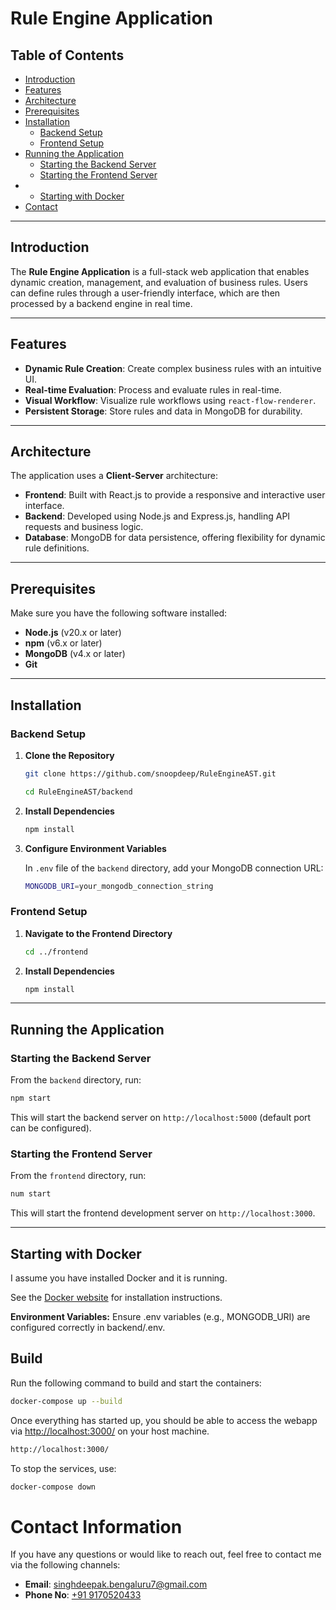 # Rule Engine Application

## Table of Contents

- [Introduction](#introduction)
- [Features](#features)
- [Architecture](#architecture)
- [Prerequisites](#prerequisites)
- [Installation](#installation)
  - [Backend Setup](#backend-setup)
  - [Frontend Setup](#frontend-setup)
- [Running the Application](#running-the-application)
  - [Starting the Backend Server](#starting-the-backend-server)
  - [Starting the Frontend Server](#starting-the-frontend-server)
- - [Starting with Docker](#starting-with-Docker)
- [Contact](#contact)

---

## Introduction

The **Rule Engine Application** is a full-stack web application that enables dynamic creation, management, and evaluation of business rules. Users can define rules through a user-friendly interface, which are then processed by a backend engine in real time.

---

## Features

- **Dynamic Rule Creation**: Create complex business rules with an intuitive UI.
- **Real-time Evaluation**: Process and evaluate rules in real-time.
- **Visual Workflow**: Visualize rule workflows using `react-flow-renderer`.
- **Persistent Storage**: Store rules and data in MongoDB for durability.

---

## Architecture

The application uses a **Client-Server** architecture:

- **Frontend**: Built with React.js to provide a responsive and interactive user interface.
- **Backend**: Developed using Node.js and Express.js, handling API requests and business logic.
- **Database**: MongoDB for data persistence, offering flexibility for dynamic rule definitions.

---

## Prerequisites

Make sure you have the following software installed:

- **Node.js** (v20.x or later)
- **npm** (v6.x or later)
- **MongoDB** (v4.x or later)
- **Git**

---

## Installation

### Backend Setup

1. **Clone the Repository**

    ```bash
    git clone https://github.com/snoopdeep/RuleEngineAST.git
    ```
    ```bash
    cd RuleEngineAST/backend
    ```

2. **Install Dependencies**

    ```bash
    npm install
    ```

3. **Configure Environment Variables**

    In `.env` file of the `backend` directory, add your MongoDB connection URL:

    ```bash
    MONGODB_URI=your_mongodb_connection_string
    ```


### Frontend Setup

1. **Navigate to the Frontend Directory**

    ```bash
    cd ../frontend
    ```

2. **Install Dependencies**

    ```bash
    npm install
    ```

---

## Running the Application

### Starting the Backend Server

From the `backend` directory, run:

```bash
npm start
```

This will start the backend server on ```http://localhost:5000``` (default port can be configured).


### Starting the Frontend Server

From the `frontend` directory, run:
```bash
num start
```
This will start the frontend development server on ```http://localhost:3000```.

---

Starting with Docker
-----
I assume you have installed Docker and it is running.

See the [Docker website](http://www.docker.io/gettingstarted/#h_installation) for installation instructions.

**Environment Variables:** Ensure .env variables (e.g., MONGODB_URI) are configured correctly in backend/.env.


Build
-----
Run the following command to build and start the containers:
```bash
docker-compose up --build
```

Once everything has started up, you should be able to access the webapp via [http://localhost:3000/](http://localhost:3000/) on your host machine.
```bash
http://localhost:3000/
```

To stop the services, use:

```bash
docker-compose down
```

# Contact Information

If you have any questions or would like to reach out, feel free to contact me via the following channels:

- **Email**: [singhdeepak.bengaluru7@gmail.com](mailto:singhdeepak.bengaluru7@gmail.com)
- **Phone No**: [+91 9170520433](9170520433)

